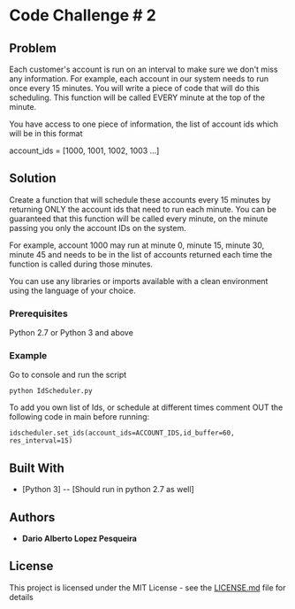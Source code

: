 # Code Challenge # 2

## Problem
Each customer's account is run on an interval to make sure we don't miss any information. For example, each account in our system needs to run once every 15 minutes. You will write a piece of code that will do this scheduling. This function will be called EVERY minute at the top of the minute.

You have access to one piece of information, the list of account ids which will be in this format

account_ids = [1000, 1001, 1002, 1003 ...]

## Solution
Create a function that will schedule these accounts every 15 minutes by returning ONLY the account ids that need to run each minute. You can be guaranteed that this function will be called every minute, on the minute passing you only the account IDs on the system.

For example, account 1000 may run at minute 0, minute 15, minute 30, minute 45 and needs to be in the list of accounts returned each time the function is called during those minutes.

You can use any libraries or imports available with a clean environment using the language of your choice.


### Prerequisites
Python 2.7 or Python 3 and above

### Example
Go to console and run the script
```
python IdScheduler.py
```

To add you own list of Ids, or schedule at different times comment OUT the following code in main before running:

```
idscheduler.set_ids(account_ids=ACCOUNT_IDS,id_buffer=60, res_interval=15)
```


## Built With
* [Python 3] -- [Should run in python 2.7 as well]



## Authors

* **Dario Alberto Lopez Pesqueira** 


## License

This project is licensed under the MIT License - see the [LICENSE.md](LICENSE.md) file for details

